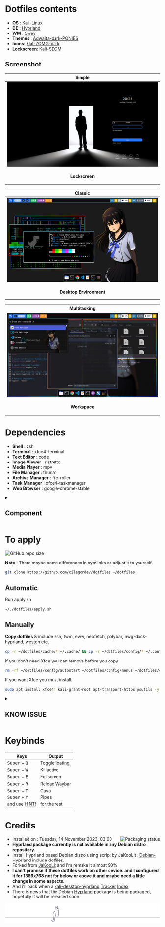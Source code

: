 # Dotfiles contents

- **OS** : [Kali-Linux](https://www.kali.org/)
- **DE** : [Hyprland](https://hyprland.org/)
- **WM** : [Sway](https://swaywm.org/)
- **Themes** : [Adwaita-dark-PONIES](https://github.com/cilegordev/Flat-Adwaita)
- **Icons**: [Flat-ZOMG-dark](https://github.com/cilegordev/Flat-Adwaita)
- **Lockscreen**: [Kali-SDDM](https://github.com/cilegordev/kali-sddm)

## Screenshot

|  Simple  |
|  -  |
|  ![](src/sddm.png)  |
| <p align="center"> **Lockscreen** </p> |

|  Classic  |
|  -  |
|  ![](src/sample.png)  |
| <p align="center"> **Desktop Environment** </p> |

|  Multitasking  |
|  -  |
|  ![](src/workspace.png)  |
| <p align="center"> **Workspace** </p> |

# Dependencies

- **Shell** : zsh
- **Terminal** : xfce4-terminal
- **Text Editor** : code
- **Image Viewer** : ristretto
- **Media Player** : mpv
- **File Manager** : thunar
- **Archive Manager** : file-roller
- **Task Manager** : xfce4-taskmanager
- **Web Browser** : google-chrome-stable

<details>
  <summary>
    <h2>Component</h2>
  </summary>

  - **brightnessctl**
  - btop
  - cava
  - dunst
  - **grim**
  - hypr
  - **hyprland-plugins**
  - **network-manager**
  - nwg-look
  - **polkit-kde-agent-1**
  - **pulseaudio**
  - rofi
  - swappy
  - swaylock
  - swww
  - **udiskie**
  - **upower**
  - waybar
  - **wf-recorder**
  - **wl-clipboard**
  - wlogout
  - **xdg-desktop-portal-hyprland**
  - **yad**

  <h2>Other</h2>

  - font-manager
  - gnome-terminal
  - grub-customizer
  - htop
  - kitty
  - logo-ls
  - microsoft-edge-stable
  - mousepad
  - mugshot
  - neofetch
  - nvtop
  - **nwg-dock-hyprland**
  - **nwg-drawer**
  - pipes.sh
  - qterminal
  - radeontop
  - **wireless-tools**

</details>

# To apply

![GitHub repo size](https://img.shields.io/github/repo-size/cilegordev/dotfiles?style=for-the-badge&color=888888)

**Note** : There maybe some differences in symlinks so adjust it to yourself.
```zsh
git clone https://github.com/cilegordev/dotfiles ~/dotfiles
```
## Automatic

Run apply.sh
```zsh
~/./dotfiles/apply.sh
```

## Manually

**Copy dotfiles** & include zsh, twm, eww, neofetch, polybar, nwg-dock-hyprland, weston etc.
```zsh
cp -r ~/dotfiles/cache/* ~/.cache/ && cp -r ~/dotfiles/config/* ~/.config/ && cp -r ~/dotfiles/local/* ~/.local/ && cp -r ~/dotfiles/wallpapers ~/Pictures/
```

If you don't need Xfce you can remove before you copy
```zsh
rm -rf ~/dotfiles/config/autostart ~/dotfiles/config/menus ~/dotfiles/config/xfce4 ~/dotfiles/config/xsettingsd ~/dotfiles/local/share/applications ~/dotfiles/local/share/desktop-directories
```

If you want Xfce you must install.
```zsh
sudo apt install xfce4* kali-grant-root apt-transport-https psutils -y && pip install psutil
```

<details>
  <summary>
    <h2>KNOW ISSUE</h2>
  </summary>
  
I add package for xfce like ``kali-grant-root apt-transport-https psutils`` <br>
use this for configure. <br>
use sodo without asking password. <br>
``sudo dpkg-reconfigure kali-grant-root`` <br>
then <br>
``Enable password-less privilege escalation`` <br>
one more step <br>
``sudo visudo`` <br>
then <br>
``root``    ``ALL=(ALL:ALL) ALL`` <br>
``user``    ``ALL=(ALL:ALL) ALL`` <br>

add **https** on your ``/etc/apt/sources.list`` <br>
``sudo nano /etc/apt/sources.list`` <br>
``deb https://http.kali.org/kali kali-rolling main contrib non-free non-free-firmware`` <br>
``deb-src https://http.kali.org/kali kali-rolling main contrib non-free non-free-firmware`` <br>

if xfce panel backup can't open or force close. <br>
just install psutils ``pip install psutil`` <br>

If you need switch bash to zsh use this <br>
``sudo chsh -s $(which zsh) user`` <br> 

If you have trouble **wlan0** can't detect on **nm-applet** and it say **"Device Not Ready"** <br>
just remove all **Ethernet** on list. <br>

If you have trouble when doing full screen on the application and it appears like a green splash. <br>
try changing it ``vrr = 0`` on ``~/.config/hypr/hyprland.conf`` <br>

The sound will automatically be set at 75% and the mic will be disabled on startup. <br>
Because I have made a special script for that ``~/.config/hypr/scripts/privacy.sh`` <br>

If you need open thunar as root <br>
``sudo thunar`` and it say <br>
``(thunar:00000): Gtk-WARNING **: 00:00:00.000: cannot open display: :1`` <br>
just open ``sudo -EH thunar`` <br>

Don't try ``systemctl suspend`` use ``hyprctl dispatch dpms off`` on Hyprland. <br>
cause it will make your broken screen 50/50 <br>

If you annoying sound **"beeb" "beeb" "beeb"** on terminal or tty. <br>
just turn off with use the one I have provided in .zshrc <br>
``# disable beeb sound effect`` <br>
``#setterm --bfreq=0`` <br>
``#xset b off`` <br>

if you don't want **"core"** in your home directory. <br>
just reconfigure with ``nano /etc/sysctl.conf`` <br>
move <br>
``kern.corefile=/var/log``                   ``#move it to directory`` <br>
or disable it <br>
``kern.coredump=0``                          ``#disable coredump`` <br>
``kern.corefile=/dev/null``                  ``#move it to directory`` <br>

<div align="center">
  I hope this it can helps you <a href="https://github.com/cilegordev/dotfiles/?tab=readme-ov-file#know-issue">thanks!</a>
</div>

</details>

# Keybinds

|  Keys  |  Output  |
|  -  |  -  |
| <kbd>Super</kbd> + <kbd>Q</kbd> | Togglefloating
| <kbd>Super</kbd> + <kbd>W</kbd> | Killactive
| <kbd>Super</kbd> + <kbd>E</kbd> | Fullscreen
| <kbd>Super</kbd> + <kbd>R</kbd> | Reload Waybar
| <kbd>Super</kbd> + <kbd>T</kbd> | Cava
| <kbd>Super</kbd> + <kbd>Y</kbd> | Pipes
| and use [HINT!](https://github.com/cilegordev/dotfiles/blob/8de73780fdc6317d27c9efe9ba75df7d8dbf51a7/config/hypr/hyprland.conf#L316) | for the rest |

# Credits

<img src="https://repology.org/badge/vertical-allrepos/hyprland.svg" alt="Packaging status" align="right">

- Installed on : Tuesday, 14 November 2023, 03:00
- **Hyprland package currently is not available in any Debian distro repository.**
- Install Hyprland based Debian distro using script by JaKooLit : [Debian-Hyprland](https://github.com/JaKooLit/Debian-Hyprland) include dotfiles.
- Forked from [JaKooLit](https://github.com/JaKooLit/Hyprland-Dots) and i'm remake it almost 90%
- **I can't promise if these dotfiles work on other device. and I configured it for 1366x768 not for below or above it and maybe need a little change in some aspects.**
- And i'll back when a [kali-desktop-hyprland](https://www.kali.org/docs/general-use/metapackages/) [Tracker](https://pkg.kali.org/search?package_name=hyprland) [Index](https://http.kali.org/kali/pool/main/h/hyprland/)
- There is news that the Debian [Hyprland](src/hyprland-tracker.jpeg) package is being packaged, hopefully it will be released soon.

 <p align="center"> 
   <img src="src/cat-on-line.png">
 </p> 